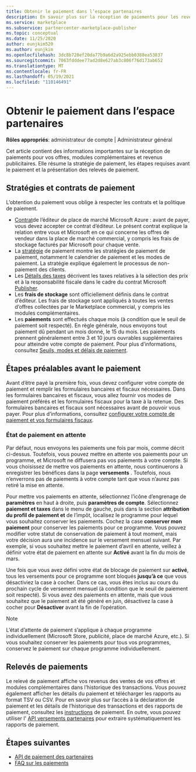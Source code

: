 ```yaml
---
title: Obtenir le paiement dans l’espace partenaires
description: En savoir plus sur la réception de paiements pour les revenus en tant que partenaire Microsoft, par exemple via les offres de la place de marché commercial, les programmes d’incentives et le programme fournisseur de solutions Cloud. Comprend la stratégie de paiement, l’état de retenue au paiement et les instructions de paiement.
ms.service: marketplace
ms.subservice: partnercenter-marketplace-publisher
ms.topic: conceptual
ms.date: 11/25/2020
author: eunjkim520
ms.author: eunjkim
ms.openlocfilehash: 3dc8b728ef20da77b9a6d2a925ebb0388ea53837
ms.sourcegitcommit: 7063fdddee77ad2d8e627ab3c806f76d173ab652
ms.translationtype: MT
ms.contentlocale: fr-FR
ms.lasthandoff: 05/19/2021
ms.locfileid: "110146491"
---
```

# <a name="getting-paid-in-partner-center"></a>Obtenir le paiement dans l’espace partenaires

**Rôles appropriés**: administrateur de compte | Administrateur général

Cet article contient des informations importantes sur la réception de paiements pour vos offres, modules complémentaires et revenus publicitaires. Elle résume la stratégie de paiement, les étapes requises avant le paiement et la présentation des relevés de paiement.

## <a name="payout-policies-and-agreements"></a>Stratégies et contrats de paiement

L’obtention du paiement vous oblige à respecter les contrats et la politique de paiement.

- [Contrat](/legal/marketplace/msft-publisher-agreement)de l’éditeur de place de marché Microsoft Azure : avant de payer, vous devez accepter ce contrat d’éditeur. Le présent contrat explique la relation entre vous et Microsoft en ce qui concerne les offres de vendeur dans la place de marché commercial, y compris les frais de stockage facturés par Microsoft pour chaque vente.
- La [stratégie](payout-policy-details.md) de paiement montre les stratégies de paiement de paiement, notamment le calendrier de paiement et les modes de paiement. La stratégie explique également le processus de non-paiement des clients.
- Les [Détails des taxes](tax-details-marketplace.md) décrivent les taxes relatives à la sélection des prix et à la responsabilité fiscale dans le cadre du contrat Microsoft [Publisher](/legal/marketplace/msft-publisher-agreement).
- Les **frais de stockage** sont officiellement définis dans le contrat d’éditeur. Les frais de stockage sont appliqués à toutes les ventes d’offres collectées par le Marketplace commercial, y compris les modules complémentaires.
- Les **paiements** sont effectués chaque mois (à condition que le seuil de paiement soit respecté). En règle générale, nous envoyons tout paiement dû pendant un mois donné, le 15 du mois. Les paiements prennent généralement entre 3 et 10 jours ouvrables supplémentaires pour atteindre votre compte de paiement. Pour plus d’informations, consultez [Seuils, modes et délais de paiement](payment-thresholds-methods-timeframes.md).

## <a name="prerequisite-steps-before-getting-paid"></a>Étapes préalables avant le paiement

Avant d’être payé la première fois, vous devez configurer votre compte de paiement et remplir les formulaires bancaires et fiscaux nécessaires. Dans les formulaires bancaires et fiscaux, vous allez fournir vos modes de paiement préférés et les formulaires fiscaux pour la taxe à la retenue. Des formulaires bancaires et fiscaux sont nécessaires avant de pouvoir vous payer. Pour plus d’informations, consultez [configurer votre compte de paiement et vos formulaires fiscaux](set-up-your-payout-account.md).

### <a name="payout-hold-status"></a>État de paiement en attente

Par défaut, nous envoyons les paiements une fois par mois, comme décrit ci-dessus. Toutefois, vous pouvez mettre en attente vos paiements pour un programme, et Microsoft ne diffusera pas vos paiements à votre compte. Si vous choisissez de mettre vos paiements en attente, nous continuerons à enregistrer les bénéfices dans la page **versements** . Toutefois, nous n’enverrons pas de paiements à votre compte tant que vous n’aurez pas retiré la mise en attente.

Pour mettre vos paiements en attente, sélectionnez l’icône d’engrenage de **paramètres** en haut à droite, puis **paramètres de compte**. Sélectionnez **paiement et taxes** dans le menu de gauche, puis dans la section **attribution du profil de paiement et** de l’impôt, localisez le programme pour lequel vous souhaitez conserver les paiements. Cochez la case **conserver mon paiement** pour conserver les paiements pour ce programme. Vous pouvez modifier votre statut de conservation de paiement à tout moment, mais votre décision aura une incidence sur le versement mensuel suivant. Par exemple, si vous souhaitez mettre le paiement d’avril en attente, veillez à définir votre état de paiement en attente sur **Activé** avant la fin du mois de mars.

Une fois que vous avez défini votre état de blocage de paiement sur **activé**, tous les versements pour ce programme sont bloqués **jusqu’à ce** que vous désactiviez la case à cocher. Dans ce cas, vous êtes inclus au cours du prochain cycle de versement mensuel (à condition que le seuil de paiement soit respecté). Si vous avez des paiements en attente, mais que vous souhaitez que le paiement ait été généré en juin, désactivez la case à cocher pour **Désactiver** avant la fin de l’opération.

>[!Note]
> L’état d’attente de paiement s’applique à chaque programme individuellement (Microsoft Store, publicité, place de marché Azure, etc.). Si vous souhaitez conserver les paiements pour tous vos programmes, conservez le paiement sur chaque programme individuellement.

## <a name="payout-statements"></a>Relevés de paiements

Le relevé de paiement affiche vos revenus des ventes de vos offres et modules complémentaires dans l’historique des transactions. Vous pouvez également afficher les détails du paiement et télécharger les rapports au format TSV ou CSV. Pour en savoir plus sur l’accès à la déclaration de paiement et les détails de l’historique des transactions et des rapports de paiement, consultez les [instructions](payout-statement.md) de paiement. En outre, vous pouvez utiliser l' [API versements partenaires](https://apidocs.microsoft.com/services/partnerpayouts) pour extraire systématiquement les rapports de paiement.

## <a name="next-steps"></a>Étapes suivantes

- [API de paiement des partenaires](https://apidocs.microsoft.com/services/partnerpayouts)
- [FAQ sur les paiements](payout-faq.md)